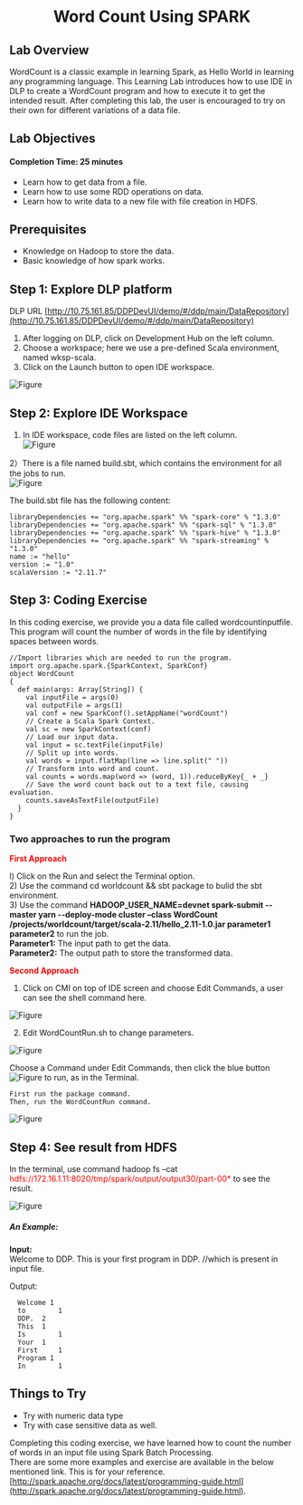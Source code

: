 # <center>Word Count Using SPARK</center>

## Lab Overview

WordCount is a classic example in learning Spark, as Hello World in learning any programming language. This Learning Lab introduces how to use IDE in DLP to create a WordCount program and how to execute it to get the intended result. After completing this lab, the user is encouraged to try on their own for different variations of a data file. ## Lab Objectives#### Completion Time: 25 minutes
* Learn how to get data from a file.* Learn how to use some RDD operations on data.* Learn how to write data to a new file with file creation in HDFS.


## Prerequisites* Knowledge on Hadoop to store the data.* Basic knowledge of how spark works.## Step 1: Explore DLP platformDLP URL [http://10.75.161.85/DDPDevUI/demo/#/ddp/main/DataRepository](http://10.75.161.85/DDPDevUI/demo/#/ddp/main/DataRepository)<br>

1)	After logging on DLP, click on Development Hub on the left column.<br>2)	Choose a workspace; here we use a pre-defined Scala environment, named wksp-scala.<br>3)	Click on the Launch button to open IDE workspace.<br>

![Figure](/posts/files/word-count-using-spark/assets/images/step1.jpg)

## Step 2: Explore IDE Workspace1)	In IDE workspace, code files are listed on the left column.<br>![Figure](/posts/files/word-count-using-spark/assets/images/step2-1.jpg)

2）There is a file named build.sbt, which contains the environment for all the jobs to run.<br>
![Figure](/posts/files/word-count-using-spark/assets/images/step2-2.jpg)<br>The build.sbt file has the following content:<br> ```
 libraryDependencies += "org.apache.spark" %% "spark-core" % "1.3.0" libraryDependencies += "org.apache.spark" %% "spark-sql" % "1.3.0" libraryDependencies += "org.apache.spark" %% "spark-hive" % "1.3.0" libraryDependencies += "org.apache.spark" %% "spark-streaming" % "1.3.0" name := "hello"  version := "1.0" scalaVersion := "2.11.7"
 ```## Step 3: Coding ExerciseIn this coding exercise, we provide you a data file called wordcountinputfile.<br>This program will count the number of words in the file by identifying spaces between words. 

```//Import libraries which are needed to run the program. import org.apache.spark.{SparkContext, SparkConf}object WordCount{  def main(args: Array[String]) {    val inputFile = args(0)    val outputFile = args(1)    val conf = new SparkConf().setAppName("wordCount")    // Create a Scala Spark Context.    val sc = new SparkContext(conf)    // Load our input data.    val input = sc.textFile(inputFile)    // Split up into words.    val words = input.flatMap(line => line.split(" "))    // Transform into word and count.    val counts = words.map(word => (word, 1)).reduceByKey{_ + _}    // Save the word count back out to a text file, causing evaluation.    counts.saveAsTextFile(outputFile)  }}```

### Two approaches to run the program

 <b><font color='red'>First Approach</font></b><br>
l) Click on the Run and select the Terminal option.<br>2) Use the command cd worldcount && sbt package to bulid the sbt environment.<br>3) Use the command **HADOOP\_USER\_NAME=devnet spark-submit --master yarn --deploy-mode cluster –class WordCount /projects/worldcount/target/scala-2.11/hello_2.11-1.0.jar parameter1 parameter2** to run the job.<br><b>Parameter1:</b> The input path to get the data.<br><b>Parameter2:</b> The output path to store the transformed data.<br>
<b><font color='red'>Second Approach</font></b><br>1)	Click on CMI on top of IDE screen and choose Edit Commands, a user can see the shell command here.<br>

![Figure](/posts/files/word-count-using-spark/assets/images/step3-1.jpg)

2)	Edit WordCountRun.sh to change parameters.<br>


![Figure](/posts/files/word-count-using-spark/assets/images/step3-2.jpg)

Choose a Command under Edit Commands, then click the blue button 
![Figure](/posts/files/word-count-using-spark/assets/images/step3-2.jpg) to run, as in the Terminal.<br>

    First run the package command.    Then, run the WordCountRun command.
![Figure](/posts/files/word-count-using-spark/assets/images/step3-4.jpg)
## Step 4: See result from HDFSIn the terminal, use command hadoop fs –cat <font color='red'>hdfs://172.16.1.11:8020/tmp/spark/output/output30/part-00*</font> to see the result.<br>![Figure](/posts/files/word-count-using-spark/assets/images/step4.jpg)


##### An Example:

<b>Input:</b><br>
Welcome to DDP. This is your first program in DDP. //which is present in input file.<br>

Output: <br>

```
  Welcome 1  to 		1  DDP. 	2  This 	1  Is 		1  Your 	1  First 	1  Program 1  In 		1```

## Things to Try* Try with numeric data type* Try with case sensitive data as well.

Completing this coding exercise, we have learned how to count the number of words in an input file using Spark Batch Processing. <br>There are some more examples and exercise are available in the below mentioned link. This is for your reference.[http://spark.apache.org/docs/latest/programming-guide.html](http://spark.apache.org/docs/latest/programming-guide.html).